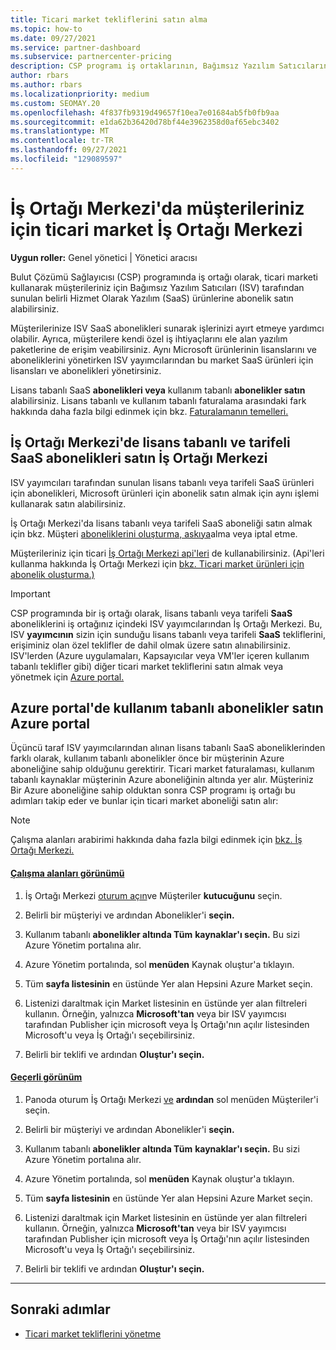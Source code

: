 ```yaml
---
title: Ticari market tekliflerini satın alma
ms.topic: how-to
ms.date: 09/27/2021
ms.service: partner-dashboard
ms.subservice: partnercenter-pricing
description: CSP programı iş ortaklarının, Bağımsız Yazılım Satıcılarından (ISV) saaS tekliflerini müşteri satın almak için İş Ortağı Merkezi marketi nasıl kullanabileceğini öğrenin.
author: rbars
ms.author: rbars
ms.localizationpriority: medium
ms.custom: SEOMAY.20
ms.openlocfilehash: 4f837fb9319d49657f10ea7e01684ab5fb0fb9aa
ms.sourcegitcommit: e1da62b36420d78bf44e3962358d0af65ebc3402
ms.translationtype: MT
ms.contentlocale: tr-TR
ms.lasthandoff: 09/27/2021
ms.locfileid: "129089597"
---
```

# <a name="purchase-commercial-marketplace-products-for-your-customers-in-partner-center"></a>İş Ortağı Merkezi'da müşterileriniz için ticari market İş Ortağı Merkezi


**Uygun roller:** Genel yönetici | Yönetici aracısı

Bulut Çözümü Sağlayıcısı (CSP) programında iş ortağı olarak, ticari marketi kullanarak müşterileriniz için Bağımsız Yazılım Satıcıları (ISV) tarafından sunulan belirli Hizmet Olarak Yazılım (SaaS) ürünlerine abonelik satın alabilirsiniz.

Müşterilerinize ISV SaaS abonelikleri sunarak işlerinizi ayırt etmeye yardımcı olabilir. Ayrıca, müşterilere kendi özel iş ihtiyaçlarını ele alan yazılım paketlerine de erişim veabilirsiniz. Aynı Microsoft ürünlerinin lisanslarını ve aboneliklerini yönetirken ISV yayımcılarından bu market SaaS ürünleri için lisansları ve abonelikleri yönetirsiniz.

Lisans tabanlı SaaS **abonelikleri veya** kullanım tabanlı **abonelikler satın** alabilirsiniz. Lisans tabanlı ve kullanım tabanlı faturalama arasındaki fark hakkında daha fazla bilgi edinmek için bkz. [Faturalamanın temelleri.](billing-basics.md)

## <a name="purchase-license-based-and-metered-saas-subscriptions-in-partner-center"></a>İş Ortağı Merkezi'de lisans tabanlı ve tarifeli SaaS abonelikleri satın İş Ortağı Merkezi

ISV yayımcıları tarafından sunulan lisans tabanlı veya tarifeli SaaS ürünleri için abonelikleri, Microsoft ürünleri için abonelik satın almak için aynı işlemi kullanarak satın alabilirsiniz.

İş Ortağı Merkezi'da lisans tabanlı veya tarifeli SaaS aboneliği satın almak için bkz. Müşteri [aboneliklerini oluşturma, askıya](create-a-new-subscription.md#create-a-new-subscription)alma veya iptal etme.

Müşterileriniz için ticari [İş Ortağı Merkezi api'leri](/partner-center/develop/) de kullanabilirsiniz. (Api'leri kullanma hakkında İş Ortağı Merkezi için [bkz. Ticari market ürünleri için abonelik oluşturma.)](/partner-center/develop/create-subscription-azure-marketplace-products)

> [!IMPORTANT]
> CSP programında bir iş ortağı olarak, lisans tabanlı veya tarifeli **SaaS** aboneliklerini iş ortağınız içindeki ISV yayımcılarından İş Ortağı Merkezi.  Bu, ISV **yayımcının** sizin için sunduğu lisans tabanlı veya tarifeli **SaaS** tekliflerini, erişiminiz olan özel teklifler de dahil olmak üzere satın alınabilirsiniz. [](csp-commercial-marketplace-discover.md#learn-about-marketplace-exclusive-offers) ISV'lerden (Azure uygulamaları, Kapsayıcılar veya VM'ler içeren kullanım tabanlı teklifler gibi) diğer ticari market tekliflerini satın almak veya yönetmek için [Azure portal.](https://portal.azure.com/)

## <a name="purchase-usage-based-subscriptions-in-the-azure-portal"></a>Azure portal'de kullanım tabanlı abonelikler satın Azure portal

Üçüncü taraf ISV yayımcılarından alınan lisans tabanlı SaaS aboneliklerinden farklı olarak, kullanım tabanlı abonelikler önce bir müşterinin Azure aboneliğine sahip olduğunu gerektirir. Ticari market faturalaması, kullanım tabanlı kaynaklar müşterinin Azure aboneliğinin altında yer alır. Müşteriniz Bir Azure aboneliğine sahip olduktan sonra CSP programı iş ortağı bu adımları takip eder ve bunlar için ticari market aboneliği satın alır:

> [!NOTE]
> Çalışma alanları arabirimi hakkında daha fazla bilgi edinmek için [bkz. İş Ortağı Merkezi.](get-around-partner-center.md#turn-workspaces-on-and-off)

#### <a name="workspaces-view"></a>[Çalışma alanları görünümü](#tab/workspaces-view)

1. İş Ortağı Merkezi [oturum açın](https://partner.microsoft.com/dashboard)ve Müşteriler **kutucuğunu** seçin.

2. Belirli bir müşteriyi ve ardından Abonelikler'i **seçin.**  

3. Kullanım tabanlı **abonelikler altında Tüm** **kaynaklar'ı seçin.** Bu sizi Azure Yönetim portalına alır.

4. Azure Yönetim portalında, sol **menüden** Kaynak oluştur'a tıklayın.

5. Tüm **sayfa listesinin** en üstünde Yer alan Hepsini Azure Market seçin.

6. Listenizi daraltmak için Market listesinin en üstünde yer alan filtreleri kullanın. Örneğin, yalnızca **Microsoft'tan** veya  bir ISV yayımcısı tarafından Publisher için microsoft veya İş Ortağı'nın açılır listesinden Microsoft'u veya İş Ortağı'ı seçebilirsiniz. 

7. Belirli bir teklifi ve ardından **Oluştur'ı seçin.**

#### <a name="current-view"></a>[Geçerli görünüm](#tab/current-view)

1. Panoda oturum İş Ortağı Merkezi [ve](https://partner.microsoft.com/dashboard) **ardından** sol menüden Müşteriler'i seçin.

2. Belirli bir müşteriyi ve ardından Abonelikler'i **seçin.**  

3. Kullanım tabanlı **abonelikler altında Tüm** **kaynaklar'ı seçin.** Bu sizi Azure Yönetim portalına alır.

4. Azure Yönetim portalında, sol **menüden** Kaynak oluştur'a tıklayın.

5. Tüm **sayfa listesinin** en üstünde Yer alan Hepsini Azure Market seçin.

6. Listenizi daraltmak için Market listesinin en üstünde yer alan filtreleri kullanın. Örneğin, yalnızca **Microsoft'tan** veya  bir ISV yayımcısı tarafından Publisher için microsoft veya İş Ortağı'nın açılır listesinden Microsoft'u veya İş Ortağı'ı seçebilirsiniz. 

7. Belirli bir teklifi ve ardından **Oluştur'ı seçin.**

* * *

## <a name="next-steps"></a>Sonraki adımlar

- [Ticari market tekliflerini yönetme](csp-commercial-marketplace-purchase.md)
